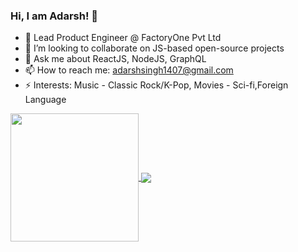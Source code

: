 ### Hi, I am Adarsh! 👋

- 🔭 Lead Product Engineer @ FactoryOne Pvt Ltd
- 👥 I’m looking to collaborate on JS-based open-source projects
- 💬 Ask me about ReactJS, NodeJS, GraphQL
- 📫 How to reach me: adarshsingh1407@gmail.com
- ⚡ Interests: Music - Classic Rock/K-Pop, Movies - Sci-fi,Foreign Language

<a href="https://github.com/adarshsingh1407">
  <img align="center" height="205em" src="https://github-readme-stats.vercel.app/api?username=adarshsingh1407&show_icons=true&theme=vue-dark&hide_border=true&&count_private=true&include_all_commits=true" />
</a>
<a href="https://github.com/adarshsingh1407">
  <img align="center" src="https://github-readme-stats.vercel.app/api/top-langs/?username=adarshsingh1407&theme=vue-dark&hide_border=true&langs_count=3" />
</a>

